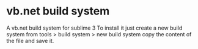 # vb.net build system
A vb.net build system for sublime 3
To install it just create a new build system from tools > build system > new build system
copy the content of the file and save it.
